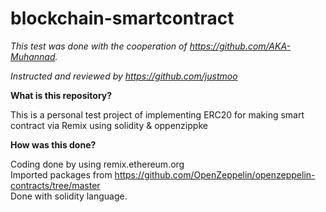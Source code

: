 # blockchain-smartcontract
*This test was done with the cooperation of https://github.com/AKA-Muhannad.*

*Instructed and reviewed by https://github.com/justmoo*


**What is this repository?**

This is a personal test project of implementing ERC20 for making smart contract via Remix using solidity & oppenzippke

**How was this done?**

Coding done by using remix.ethereum.org
<br>Imported packages from https://github.com/OpenZeppelin/openzeppelin-contracts/tree/master
<br>Done with solidity language.
